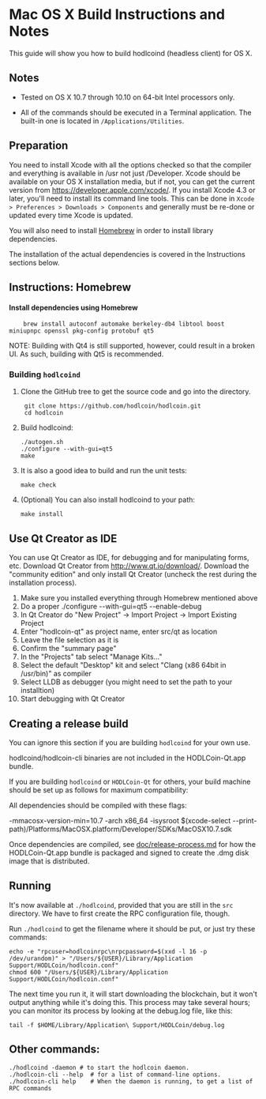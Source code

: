Mac OS X Build Instructions and Notes
====================================
This guide will show you how to build hodlcoind (headless client) for OS X.

Notes
-----

* Tested on OS X 10.7 through 10.10 on 64-bit Intel processors only.

* All of the commands should be executed in a Terminal application. The
built-in one is located in `/Applications/Utilities`.

Preparation
-----------

You need to install Xcode with all the options checked so that the compiler
and everything is available in /usr not just /Developer. Xcode should be
available on your OS X installation media, but if not, you can get the
current version from https://developer.apple.com/xcode/. If you install
Xcode 4.3 or later, you'll need to install its command line tools. This can
be done in `Xcode > Preferences > Downloads > Components` and generally must
be re-done or updated every time Xcode is updated.

You will also need to install [Homebrew](http://brew.sh) in order to install library
dependencies.

The installation of the actual dependencies is covered in the Instructions
sections below.

Instructions: Homebrew
----------------------

#### Install dependencies using Homebrew

        brew install autoconf automake berkeley-db4 libtool boost miniupnpc openssl pkg-config protobuf qt5

NOTE: Building with Qt4 is still supported, however, could result in a broken UI. As such, building with Qt5 is recommended.

### Building `hodlcoind`

1. Clone the GitHub tree to get the source code and go into the directory.

        git clone https://github.com/hodlcoin/hodlcoin.git
        cd hodlcoin

2.  Build hodlcoind:

        ./autogen.sh
        ./configure --with-gui=qt5
        make

3.  It is also a good idea to build and run the unit tests:

        make check

4.  (Optional) You can also install hodlcoind to your path:

        make install

Use Qt Creator as IDE
------------------------
You can use Qt Creator as IDE, for debugging and for manipulating forms, etc.
Download Qt Creator from http://www.qt.io/download/. Download the "community edition" and only install Qt Creator (uncheck the rest during the installation process).

1. Make sure you installed everything through Homebrew mentioned above
2. Do a proper ./configure --with-gui=qt5 --enable-debug
3. In Qt Creator do "New Project" -> Import Project -> Import Existing Project
4. Enter "hodlcoin-qt" as project name, enter src/qt as location
5. Leave the file selection as it is
6. Confirm the "summary page"
7. In the "Projects" tab select "Manage Kits..."
8. Select the default "Desktop" kit and select "Clang (x86 64bit in /usr/bin)" as compiler
9. Select LLDB as debugger (you might need to set the path to your installtion)
10. Start debugging with Qt Creator

Creating a release build
------------------------
You can ignore this section if you are building `hodlcoind` for your own use.

hodlcoind/hodlcoin-cli binaries are not included in the HODLCoin-Qt.app bundle.

If you are building `hodlcoind` or `HODLCoin-Qt` for others, your build machine should be set up
as follows for maximum compatibility:

All dependencies should be compiled with these flags:

 -mmacosx-version-min=10.7
 -arch x86_64
 -isysroot $(xcode-select --print-path)/Platforms/MacOSX.platform/Developer/SDKs/MacOSX10.7.sdk

Once dependencies are compiled, see [doc/release-process.md](release-process.md) for how the HODLCoin-Qt.app
bundle is packaged and signed to create the .dmg disk image that is distributed.

Running
-------

It's now available at `./hodlcoind`, provided that you are still in the `src`
directory. We have to first create the RPC configuration file, though.

Run `./hodlcoind` to get the filename where it should be put, or just try these
commands:

    echo -e "rpcuser=hodlcoinrpc\nrpcpassword=$(xxd -l 16 -p /dev/urandom)" > "/Users/${USER}/Library/Application Support/HODLCoin/hodlcoin.conf"
    chmod 600 "/Users/${USER}/Library/Application Support/HODLCoin/hodlcoin.conf"

The next time you run it, it will start downloading the blockchain, but it won't
output anything while it's doing this. This process may take several hours;
you can monitor its process by looking at the debug.log file, like this:

    tail -f $HOME/Library/Application\ Support/HODLCoin/debug.log

Other commands:
-------

    ./hodlcoind -daemon # to start the hodlcoin daemon.
    ./hodlcoin-cli --help  # for a list of command-line options.
    ./hodlcoin-cli help    # When the daemon is running, to get a list of RPC commands
